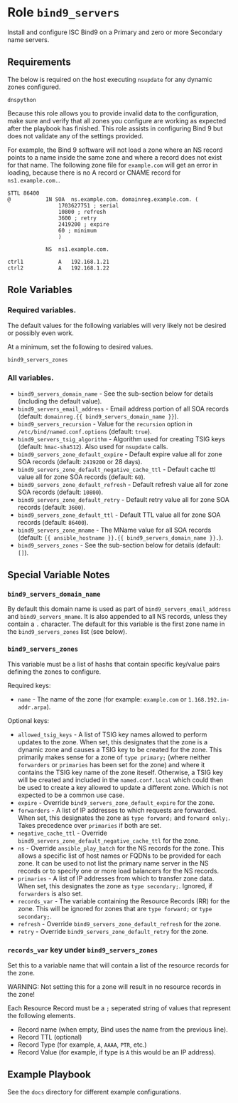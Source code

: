 Role `bind9_servers`
=========

Install and configure ISC Bind9 on a Primary and zero or more Secondary name servers.

Requirements
------------

The below is required on the host executing `nsupdate` for any dynamic zones configured.

`dnspython`

Because this role allows you to provide invalid data to the configuration, make sure and verify that all zones you configure are working as expected after the playbook has finished. This role assists in configuring Bind 9 but does not validate any of the settings provided.

For example, the Bind 9 software will not load a zone where an NS record points to a name inside the same zone and where a record does not exist for that name. The following zone file for `example.com` will get an error in loading, because there is no A record or CNAME record for `ns1.example.com.`.

```
$TTL 86400
@			IN SOA	ns.example.com. domainreg.example.com. (
				1703627751 ; serial
				10800 ; refresh
				3600 ; retry
				2419200 ; expire
				60 ; minimum
				)

			NS	ns1.example.com.

ctrl1			A	192.168.1.21
ctrl2			A	192.168.1.22
```

Role Variables
--------------

### Required variables.

The default values for the following variables will very likely not be desired or possibly even work.

At a minimum, set the following to desired values.

`bind9_servers_zones`

### All variables.

- `bind9_servers_domain_name` - See the sub-section below for details (including the default value).
- `bind9_servers_email_address` - Email address portion of all SOA records (default: `domainreg.{{ bind9_servers_domain_name }}`).
- `bind9_servers_recursion` - Value for the `recursion` option in `/etc/bind/named.conf.options` (default: `true`).
- `bind9_servers_tsig_algorithm` - Algorithm used for creating TSIG keys (default: `hmac-sha512`). Also used for `nsupdate` calls.
- `bind9_servers_zone_default_expire` - Default expire value all for zone SOA records (default: `2419200` or 28 days).
- `bind9_servers_zone_default_negative_cache_ttl` - Default cache ttl value all for zone SOA records (default: `60`).
- `bind9_servers_zone_default_refresh` - Default refresh value all for zone SOA records (default: `10800`).
- `bind9_servers_zone_default_retry` - Default retry value all for zone SOA records (default: `3600`).
- `bind9_servers_zone_default_ttl` - Default TTL value all for zone SOA records (default: `86400`).
- `bind9_servers_zone_mname` - The MName value for all SOA records (default: `{{ ansible_hostname }}.{{ bind9_servers_domain_name }}.`).
- `bind9_servers_zones` - See the sub-section below for details (default: `[]`).

Special Variable Notes
----------------------

### `bind9_servers_domain_name`

By default this domain name is used as part of `bind9_servers_email_address` and `bind9_servers_mname`.
It is also appended to all NS records, unless they contain a `.` character.
The default for this variable is the first zone name in the `bind9_servers_zones` list (see below).

### `bind9_servers_zones`

This variable must be a list of hashs that contain specific key/value pairs defining the zones to configure.

Required keys:

- `name` - The name of the zone (for example: `example.com` or `1.168.192.in-addr.arpa`).

Optional keys:

- `allowed_tsig_keys` - A list of TSIG key names allowed to perform updates to the zone.
  When set, this designates that the zone is a dynamic zone and causes a TSIG key to be created for the zone.
  This primarily makes sense for a zone of `type primary;` (where neither `forwarders` or `primaries` has been set for the zone) and where it contains the TSIG key name of the zone iteself.
  Otherwise, a TSIG key will be created and included in the `named.conf.local` which could then be used to create a key allowed to update a different zone. Which is not expected to be a common use case.
- `expire` - Override `bind9_servers_zone_default_expire` for the zone.
- `forwarders` - A list of IP addresses to which requests are forwarded.
  When set, this designates the zone as `type forward;` and `forward only;`.
  Takes precedence over `primaries` if both are set.
- `negative_cache_ttl` - Override `bind9_servers_zone_default_negative_cache_ttl` for the zone.
- `ns` - Override `ansible_play_batch` for the NS records for the zone.
  This allows a specific list of host names or FQDNs to be provided for each zone.
  It can be used to not list the primary name server in the NS records or
  to specify one or more load balancers for the NS records.
- `primaries` - A list of IP addresses from which to transfer zone data.
  When set, this designates the zone as `type secondary;`.
  Ignored, if `forwarders` is also set.
- `records_var` - The variable containing the Resource Records (RR) for the zone.
  This will be ignored for zones that are `type forward;` or `type secondary;`.
- `refresh` - Override `bind9_servers_zone_default_refresh` for the zone.
- `retry` - Override `bind9_servers_zone_default_retry` for the zone.

### `records_var` key under `bind9_servers_zones`

Set this to a variable name that will contain a list of the resource records for the zone.

WARNING: Not setting this for a zone will result in no resource records in the zone!

Each Resource Record must be a `;` seperated string of values that represent the following elements.

- Record name (when empty, Bind uses the name from the previous line).
- Record TTL (optional)
- Record Type (for example, `A`, `AAAA`, `PTR`, etc.)
- Record Value (for example, if type is `A` this would be an IP address).

Example Playbook
----------------

See the `docs` directory for different example configurations.
